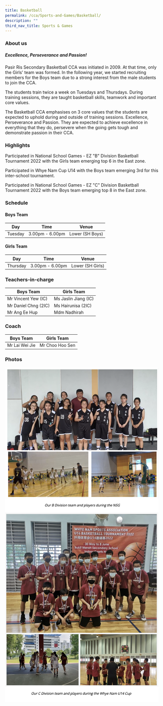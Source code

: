 ```yaml
---
title: Basketball
permalink: /cca/Sports-and-Games/Basketball/
description: ""
third_nav_title: Sports & Games
---
```

### About us

##### **Excellence, Perseverance and Passion!**

Pasir Ris Secondary Basketball CCA was initiated in 2009. At that time, only the Girls' team was formed. In the following year, we started recruiting members for the Boys team due to a strong interest from the male students to join the CCA.

The students train twice a week on Tuesdays and Thursdays. During training sessions, they are taught basketball skills, teamwork and important core values.
  
The Basketball CCA emphasises on 3 core values that the students are expected to uphold during and outside of training sessions. Excellence, Perseverance and Passion. They are expected to achieve excellence in everything that they do, persevere when the going gets tough and demonstrate passion in their CCA.
 
### Highlights
  
Participated in National School Games - EZ "B" Division Basketball Tournament 2022 with the Girls team emerging top 6 in the East zone. 

Participated in Whye Nam Cup U14 with the Boys team emerging 3rd for this inter-school tournament. 

Participated in National School Games - EZ "C" Division Basketball Tournament 2022 with the Boys team emerging top 8 in the East zone. 

### Schedule

#### **Boys Team**
| Day | Time | Venue |
| -------- | -------- | -------- |
| Tuesday | 3.00pm - 6.00pm | Lower (SH Boys) |
#### **Girls Team**
| Day | Time | Venue |
| -------- | -------- | -------- |
| Thursday | 3.00pm - 6.00pm | Lower (SH Girls) |

### Teachers-in-charge

| Boys Team | Girls Team |
| -------- | -------- | 
| Mr Vincent Yew (IC)  | Ms Jaslin Jiang (IC) | 
| Mr Daniel Chng (2IC) | Ms Hairunisa (2IC) | 
| Mr Ang Ee Hup | Mdm Nadhirah | 

### Coach

| Boys Team | Girls Team | 
| -------- | -------- | 
| Mr Lai Wei Jie | Mr Choo Hoo Sen    |

### Photos

![](/images/basketball.png)
![](/images/basketball2.png)